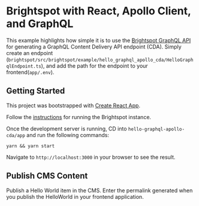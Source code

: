 # Brightspot with React, Apollo Client, and GraphQL

This example highlights how simple it is to use the [Brightspot GraphQL API](https://www.brightspot.com/documentation/brightspot-cms-developer-guide/latest/graphql-api) for generating a GraphQL Content Delivery API endpoint (CDA). Simply create an endpoint (`brightspot/src/brightspot/example/hello_graphql_apollo_cda/HelloGraphqlEndpoint.ts`), and add the path for the endpoint to your frontend(`app/.env`).

## Getting Started

This project was bootstrapped with [Create React App](https://github.com/facebook/create-react-app).

Follow the [instructions](../../README.md) for running the Brightspot instance.

Once the development server is running, CD into `hello-graphql-apollo-cda/app` and run the following commands:

```
yarn && yarn start
```

Navigate to `http://localhost:3000` in your browser to see the result.

## Publish CMS Content

Publish a Hello World item in the CMS. Enter the permalink generated when you publish the HelloWorld in your frontend application.
